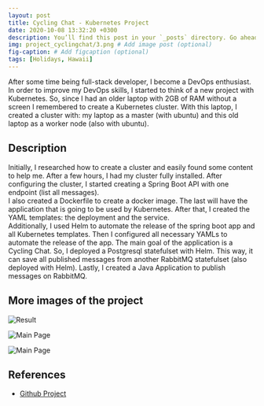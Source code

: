 ```yaml
---
layout: post
title: Cycling Chat - Kubernetes Project
date: 2020-10-08 13:32:20 +0300
description: You’ll find this post in your `_posts` directory. Go ahead and edit it and re-build the site to see your changes. # Add post description (optional)
img: project_cyclingchat/3.png # Add image post (optional)
fig-caption: # Add figcaption (optional)
tags: [Holidays, Hawaii]
---
```


After some time being full-stack developer, I become a DevOps enthusiast. In order to improve my DevOps skills, I started to think of a new project with Kubernetes. So, since I had an older laptop with 2GB of RAM without a screen I remembered to create a Kubernetes cluster. With this laptop, I created a cluster with: my laptop as a master (with ubuntu) and this old laptop as a worker node (also with ubuntu).

## Description

Initially, I researched how to create a cluster and easily found some content to help me. After a few 
hours, I had my cluster fully installed. After configuring the cluster, I started creating a Spring Boot API with one endpoint (list all messages).<br>
I also created a Dockerfile to create a docker image. The last will have the application that is going
to be used by Kubernetes. After that, I created the YAML templates: the deployment and the service.
<br>Additionally, I used Helm to automate the release of the spring boot app and all Kubernetes templates.
Then I configured all necessary YAMLs to automate the release of the app. The main goal of the application is a Cycling Chat. 
So, I deployed a Postgresql statefulset with Helm. This way, it can save all published messages from another RabbitMQ statefulset (also deployed with Helm). Lastly, I created a Java Application to publish messages on RabbitMQ.

## More images of the project
<img src="{{site.baseurl}}/assets/img/project_cyclingchat/1.png" alt="Result" class="post-images">

![Main Page]({{site.baseurl}}/assets/img/project_cyclingchat/2.png)

![Main Page]({{site.baseurl}}/assets/img/project_cyclingchat/4.png)

## References
* [Github Project](https://github.com/brunocoelho1997/cycling-chat-k8)